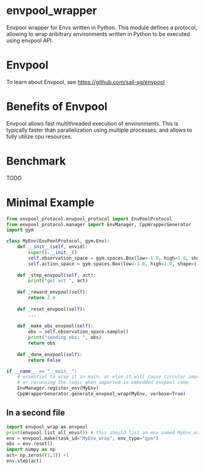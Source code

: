 # envpool_wrapper
Envpool wrapper for Envs written in Python. This module defines a protocol, allowing to wrap aribitrary environments written in Python to be executed using envpool API.

# Envpool
To learn about Envpool, see https://github.com/sail-sg/envpool

# Benefits of Envpool
Envpool allows fast multithreaded execution of environments. This is typically faster than parallelization using multiple processes, and allows to fully utilize cpu resources.

# Benchmark
TODO
# Minimal Example
```python
from envpool_protocol.envpool_protocol import EnvPoolProtocol
from envpool_protocol.manager import EnvManager, CppWrapperGenerator
import gym

class MyEnv(EnvPoolProtocol, gym.Env):
    def __init__(self, envid):
        super().__init__()
        self.observation_space = gym.spaces.Box(low=-1.0, high=1.0, shape=(3,))
        self.action_space = gym.spaces.Box(low=-1.0, high=1.0, shape=(1,))
    
    def _step_envpool(self, act):
        print("got act ", act)
    
    def _reward_envpool(self):
        return 2.0
    
    def _reset_envpool(self):
        ...
    
    def _make_obs_envpool(self):
        obs = self.observation_space.sample()
        print("sending obs: ", obs)
        return obs 
    
    def _done_envpool(self):
        return False

if __name__ == "__main__":
    # essential to wrap it in main, or else it will cause circular imports
    # or rerunning the logic when imported in embedded envpool code
    EnvManager.register_env(MyEnv)
    CppWrapperGenerator.generate_envpool_wrap(MyEnv, verbose=True)

```
## In a second file
```python
import envpool_wrap as envpool
print(envpool.list_all_envs()) # this should list an env named MyEnv_wrap
env = envpool.make(task_id="MyEnv_wrap", env_type="gym")
obs = env.reset()
import numpy as np
act= np.zeros((1,1)) +1
env.step(act)
```
